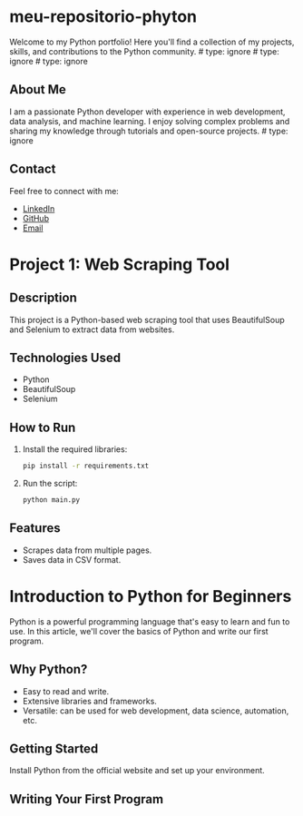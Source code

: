# meu-repositorio-phyton
Welcome to my Python portfolio! Here you'll find a collection of my projects, skills, and contributions to the Python community. # type: ignore # type: ignore # type: ignore

## About Me

I am a passionate Python developer with experience in web development, data analysis, and machine learning. I enjoy solving complex problems and sharing my knowledge through tutorials and open-source projects. # type: ignore


## Contact

Feel free to connect with me:

- [LinkedIn](https://www.linkedin.com/in/lucas-emerson-860b69190/)
- [GitHub](https://github.com/Lucas-156/meu-repositorio-phyton/uploade)
- [Email](lucasemerson156@gmail.com)
# Project 1: Web Scraping Tool

## Description

This project is a Python-based web scraping tool that uses BeautifulSoup and Selenium to extract data from websites.

## Technologies Used

- Python
- BeautifulSoup
- Selenium

## How to Run

1. Install the required libraries:
    ```bash
    pip install -r requirements.txt
    ```
2. Run the script:
    ```bash
    python main.py
    ```

## Features

- Scrapes data from multiple pages.
- Saves data in CSV format.


# Introduction to Python for Beginners

Python is a powerful programming language that's easy to learn and fun to use. In this article, we'll cover the basics of Python and write our first program.

## Why Python?

- Easy to read and write.
- Extensive libraries and frameworks.
- Versatile: can be used for web development, data science, automation, etc.

## Getting Started

Install Python from the official website and set up your environment.

## Writing Your First Program
